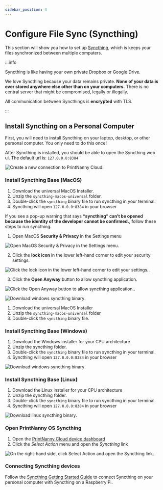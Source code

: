 ```yaml
---
sidebar_position: 4
---
```


# Configure File Sync (Syncthing)

This section will show you how to set up [Syncthing](https://syncthing.net/), which is keeps your files synchronized between multiple computers.

:::info

Syncthing is like having your own private Dropbox or Google Drive.

We love Syncthing because your data remains private. **None of your data is ever stored anywhere else other than on your computers.** There is no central server that might be compromised, legally or illegally.

All communication between Syncthings is **encrypted** with TLS.

:::

## Install Syncthing on a Personal Computer

First, you will need to install Syncthing on your laptop, desktop, or other personal computer. You only need to do this once!

After Syncthing is installed, you should be able to open the Syncthing web ui. The default url is: `127.0.0.0:8384`

![Create a new connection to PrintNanny Cloud](./img/syncthing/syncthing-browser.png).


### Install Syncthing Base (MacOS)

1. Download the universal MacOS Installer.
2. Unzip the `syncthing-macos-universal` folder.
3. Double-click the `syncthing` binary file to run syncthing in your terminal.
4. Syncthing will open `127.0.0.0:8384` in your browser

If you see a pop-up warning that says **“syncthing” can’t be opened because the identity of the developer cannot be confirmed.**, follow these steps to run syncthing.

1. Open MacOS **Security & Privacy** in the Settings menu

![Open MacOS Security & Privacy in the Settings menu](./img/syncthing/macos-security-privacy.png).

2. Click the **lock icon** in the lower left-hand corner to edit your security settings.

![Click the lock icon in the lower left-hand corner to edit your settings.](./img/syncthing/macos-security-unlock.png).

3. Click the **Open Anyway** button to allow syncthing application.

![Click the Open Anyway button to allow syncthing application.](./img/syncthing/macos-open-anyway.png).


![Download windows syncthing binary](./img/syncthing/download-syncthing-macos.png).

1. Download the universal MacOS Installer
2. Unzip the `syncthing-macos-universal` folder
3. Double-click the `syncthing` binary file.


### Install Syncthing Base (Windows)

1. Download the Windows installer for your CPU architecture
2. Unzip the syncthing folder.
3. Double-click the `syncthing` binary file to run syncthing in your terminal.
4. Syncthing will open `127.0.0.0:8384` in your browser

![Download windows syncthing binary](./img/syncthing/download-syncthing-windows.png).

### Install Syncthing Base (Linux)

1. Download the Linux installer for your CPU architecture
2. Unzip the syncthing folder.
3. Double-click the `syncthing` binary file to run syncthing in your terminal.
4. Syncthing will open `127.0.0.0:8384` in your browser

![Download linux syncthing binary](./img/syncthing/download-syncthing-linux.png).


### Open PrintNanny OS Syncthing

1. Open the [PrintNanny Cloud device dashboard](https://printnanny.ai/devices)
2. Click the *Select Action* menu and open the *Syncthing* link

![On the right-hand side, click Select Action and open the Syncthing link](./img/syncthing/printnanny-os-syncthing.png).


### Connecting Syncthing devices

Follow the [Syncthing Getting Started Guide](https://docs.syncthing.net/intro/getting-started.html#configuring) to connect Syncthing on your personal computer with Syncthing on a Raspberry Pi. 
